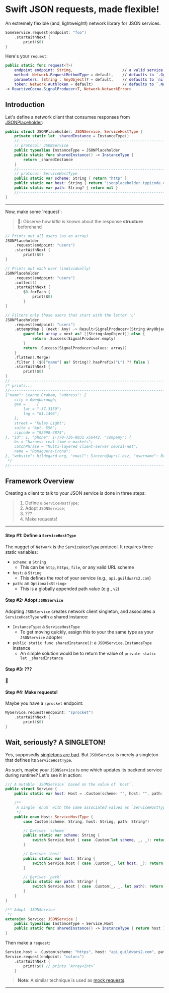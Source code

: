 # Swift JSON requests, made flexible!
An extremely flexible (and, lightweight!) network library for JSON services.

```swift
SomeService.request(endpoint: "foo")
    .startWithNext {
        print($0)
}
```

Here's your `request`:
```swift
public static func request<T>(
    endpoint endpoint: String,                      // a valid service path 
    method: Network.RequestMethodType = default,    // defaults to `.Get`
    parameters: [String : AnyObject]? = default,    // defaults to `nil`
    token: Network.AuthToken = default)             // defaults to `.None` 
-> ReactiveCocoa.SignalProducer<T, Network.NetworkError>
```

## Introduction
Let's define a network client that consumes responses from [JSONPlaceholder](http://jsonplaceholder.typicode.com):


```swift
public struct JSONPlaceholder: JSONService, ServiceHostType {
    private static let _sharedInstance = InstanceType()
    //--------------------------------------------------------------------------
    // protocol: JSONService
    public typealias InstanceType = JSONPlaceholder
    public static func sharedInstance() -> InstanceType { 
        return _sharedInstance 
    }
    //--------------------------------------------------------------------------
    // protocol: ServiceHostType
    public static var scheme: String { return "http" }
    public static var host: String { return "jsonplaceholder.typicode.com" }
    public static var path: String? { return nil }
    //--------------------------------------------------------------------------
}
```

<hr/>
Now, make some `request`:

> **🚧**: Observe how _little_ is known about the response **structure** beforehand

```swift
// Prints out all users (as an array)
JSONPlaceholder
    .request(endpoint: "users")
    .startWithNext {
        print($0)
}

// Prints out each user (individually)
JSONPlaceholder
    .request(endpoint: "users")
    .collect()
    .startWithNext {
        $0.forEach {
            print($0)
        }
}

// Filters only those users that start with the letter 'L'
JSONPlaceholder
    .request(endpoint: "users")
    .attemptMap { (next: Any) -> Result<SignalProducer<[String:AnyObject], NoError>, NetworkError> in
        guard let array = next as? [[String:AnyObject]] else {
            return .Success(SignalProducer.empty)
        }
        return .Success(SignalProducer(values: array))
    }
    .flatten(.Merge)
    .filter { ($0["name"] as? String)?.hasPrefix("L") ?? false }
    .startWithNext {
        print($0)
}
//------------------------------------------------------------------------------
/* prints...
//------------------------------------------------------------------------------
["name": Leanne Graham, "address": {
    city = Gwenborough;
    geo =     {
        lat = "-37.3159";
        lng = "81.1496";
    };
    street = "Kulas Light";
    suite = "Apt. 556";
    zipcode = "92998-3874";
}, "id": 1, "phone": 1-770-736-8031 x56442, "company": {
    bs = "harness real-time e-markets";
    catchPhrase = "Multi-layered client-server neural-net";
    name = "Romaguera-Crona";
}, "website": hildegard.org, "email": Sincere@april.biz, "username": Bret]
 */
//------------------------------------------------------------------------------
```




## Framework Overview

Creating a client to talk to your JSON service is done in three steps:
>   1. Define a `ServiceHostType`;
>   2. Adopt `JSONService`;
>   3. ???
>   4. Make requests!

<hr/>

#### Step #1: Define a `ServiceHostType`
The nugget of `Network` is the `ServiceHostType` protocol. It requires three static variables:

- `scheme`: a `String` 
    - This can be `http`, `https`, `file`, or any valid URL scheme
- `host`: a `String`
    - This defines the _root_ of your service (e.g., `api.guildwars2.com`)
- `path`: an `Optional<String>`
    - This is a globally appended path value (e.g., `v2`)

#### Step #2: Adopt `JSONService`
Adopting `JSONService` creates network client singleton, and associates a `ServiceHostType` with a shared instance:

- `InstanceType`: a `ServiceHostType`
    - To get moving quickly, assign this to your the same type as your `JSONService` adopter
- `public static func sharedInstance()`: a `JSONService.InstanceType` instance
    - An simple solution would be to return the value of `private static let _sharedInstance`

#### Step #3: ???
🍹

#### Step #4: Make requests!
Maybe you have a `sprocket` endpoint:
```swift
MyService.request(endpoint: "sprocket")
    .startWithNext {
        print($0)
}
```

## Wait, seriously? A SINGLETON!
Yes, supposedly [singletons are bad](https://www.dzombak.com/blog/2014/03/singletons.html). But `JSONService` is merely a singleton that defines its `ServiceHostType`.

As such, maybe your `JSONService` is one which updates its backend service during runtime? Let's see it in action:

```swift
/// A mutable `JSONService` based on the value of `host`.
public struct Service {
    public static var host: Host = .Custom(scheme: "", host: "", path: nil)

    /**
     A single `enum` with the same associated values as `ServiceHostType`.
     */
    public enum Host: ServiceHostType {
        case Custom(scheme: String, host: String, path: String?)

        // Derives `scheme`
        public static var scheme: String {
            switch Service.host { case .Custom(let scheme, _, _): return scheme }
        }

        // Derives `host`
        public static var host: String {
            switch Service.host { case .Custom(_, let host, _): return host }
        }

        // Derives `path`
        public static var path: String? {
            switch Service.host { case .Custom(_, _, let path): return path }
        }
    }
}

/** Adopt `JSONService`
 */
extension Service: JSONService {
    public typealias InstanceType = Service.Host
    public static func sharedInstance() -> InstanceType { return host }
}
```

Then make a `request`:
```swift
Service.host = .Custom(scheme: "https", host: "api.guildwars2.com", path: "v2")
Service.request(endpoint: "colors")
    .startWithNext {
        print($0) // prints `Array<Int>`
    }
```

> **Note**: A similar technique is used as [mock requests](https://github.com/KevinVitale/Network/blob/master/Tests/Fixtures/Fixture.swift).
<hr/>
